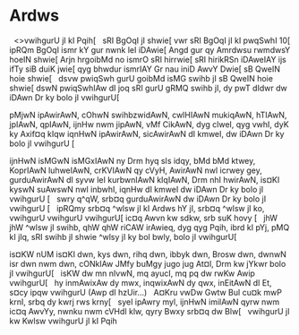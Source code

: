 # Ardws 
 
<>vwihgurU jI kI Pqih[
 
sRI BgOqI jI shwie[
vwr sRI BgOqI jI kI pwqSwhI 10[
ipRQm BgOqI ismr kY gur nwnk leI iDAwie[
Angd gur qy Amrdwsu rwmdwsY hoeIN shwie[
Arjn hrgoibMd no ismrO sRI hirrwie[
sRI hirikRSn iDAweIAY ijs ifTy siB duiK jwie[
qyg bhwdur ismrIAY Gr nau iniD AwvY Dwie[
sB QweIN hoie shwie[
 
dsvw pwiqSwh gurU goibMd isMG swihb jI sB QweIN hoie shwie[
dswN pwiqSwhIAw dI joq sRI gurU gRMQ swihb jI, dy pwT dIdwr dw iDAwn Dr ky bolo jI vwihgurU[

pMjwN ipAwirAwN, cOhwN swihbzwidAwN, cwlHIAwN mukiqAwN, hTIAwN, jpIAwN, qpIAwN, ijnHw nwm jipAwN, vMf CikAwN, dyg clweI, qyg vwhI, dyK ky Axif¤q kIqw iqnHwN ipAwirAwN, sicAwirAwN dI kmweI, dw iDAwn Dr ky bolo jI vwihgurU [

ijnHwN isMGwN isMGxIAwN ny Drm hyq sIs idqy, bMd bMd ktwey, KoprIAwN luhweIAwN, crKVIAwN qy cVyH, AwirAwN nwl icrwey gey, gurduAwirAwN dI syvw leI kurbwnIAwN kIqIAwN, Drm nhI hwirAwN, is¤KI kyswN suAwswN nwl inbwhI, iqnHw dI kmweI dw iDAwn Dr ky bolo jI vwihgurU [
 
swry q^qW, srb¤q gurduAwirAwN dw iDAwn Dr ky bolo jI vwihgurU [
 
ipRQmy srb¤q ^wlsw jI kI Ardws hY jI, srb¤q ^wlsw jI ko, vwihgurU vwihgurU vwihgurU[ ic¤q Awvn kw sdkw, srb suK hovy [
 
jhW jhW ^wlsw jI swihb, qhW qhW riCAW irAwieq, dyg qyg Pqih, ibrd kI pYj, pMQ kI jIq, sRI swihb jI shwie ^wlsy jI ky bol bwly, bolo jI vwihgurU[

is¤KW nUM is¤KI dwn, kys dwn, rihq dwn, ibbyk dwn, Brosw dwn, dwnwN isr dwn nwm dwn, cONkIAw JMfy buMgy jugo jug At¤l, Drm kw jYkwr bolo jI vwihgurU[
 
isKW dw mn nIvwN, mq ayucI, mq pq dw rwKw Awip vwihgurU[
 
hy inmAwixAw dy mwx, inqwixAwN dy qwx, inEitAwN dI Et, s¤cy ipqw vwihgurU (Awp dI hzUir…)
 
A¤Kru vwDw Gwtw Bul cu¤k mwP krnI, srbq dy kwrj rws krny[
 
syeI ipAwry myl, ijnHwN imilAwN qyrw nwm ic¤q AwvYy, nwnku nwm cVHdI klw, qyry Bwxy srb¤q dw Blw[
 
vwihgurU jI kw Kwlsw vwihgurU jI kI Pqih
 

